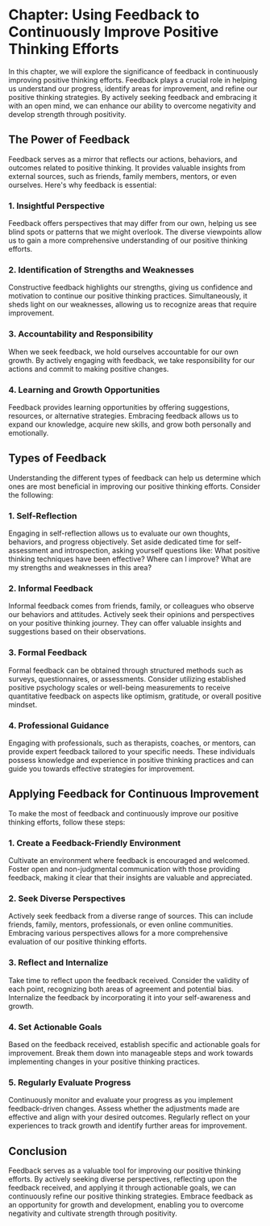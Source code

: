 Chapter: Using Feedback to Continuously Improve Positive Thinking Efforts
=========================================================================

In this chapter, we will explore the significance of feedback in continuously improving positive thinking efforts. Feedback plays a crucial role in helping us understand our progress, identify areas for improvement, and refine our positive thinking strategies. By actively seeking feedback and embracing it with an open mind, we can enhance our ability to overcome negativity and develop strength through positivity.

**The Power of Feedback**
-------------------------

Feedback serves as a mirror that reflects our actions, behaviors, and outcomes related to positive thinking. It provides valuable insights from external sources, such as friends, family members, mentors, or even ourselves. Here's why feedback is essential:

### 1. **Insightful Perspective**

Feedback offers perspectives that may differ from our own, helping us see blind spots or patterns that we might overlook. The diverse viewpoints allow us to gain a more comprehensive understanding of our positive thinking efforts.

### 2. **Identification of Strengths and Weaknesses**

Constructive feedback highlights our strengths, giving us confidence and motivation to continue our positive thinking practices. Simultaneously, it sheds light on our weaknesses, allowing us to recognize areas that require improvement.

### 3. **Accountability and Responsibility**

When we seek feedback, we hold ourselves accountable for our own growth. By actively engaging with feedback, we take responsibility for our actions and commit to making positive changes.

### 4. **Learning and Growth Opportunities**

Feedback provides learning opportunities by offering suggestions, resources, or alternative strategies. Embracing feedback allows us to expand our knowledge, acquire new skills, and grow both personally and emotionally.

**Types of Feedback**
---------------------

Understanding the different types of feedback can help us determine which ones are most beneficial in improving our positive thinking efforts. Consider the following:

### 1. **Self-Reflection**

Engaging in self-reflection allows us to evaluate our own thoughts, behaviors, and progress objectively. Set aside dedicated time for self-assessment and introspection, asking yourself questions like: What positive thinking techniques have been effective? Where can I improve? What are my strengths and weaknesses in this area?

### 2. **Informal Feedback**

Informal feedback comes from friends, family, or colleagues who observe our behaviors and attitudes. Actively seek their opinions and perspectives on your positive thinking journey. They can offer valuable insights and suggestions based on their observations.

### 3. **Formal Feedback**

Formal feedback can be obtained through structured methods such as surveys, questionnaires, or assessments. Consider utilizing established positive psychology scales or well-being measurements to receive quantitative feedback on aspects like optimism, gratitude, or overall positive mindset.

### 4. **Professional Guidance**

Engaging with professionals, such as therapists, coaches, or mentors, can provide expert feedback tailored to your specific needs. These individuals possess knowledge and experience in positive thinking practices and can guide you towards effective strategies for improvement.

**Applying Feedback for Continuous Improvement**
------------------------------------------------

To make the most of feedback and continuously improve our positive thinking efforts, follow these steps:

### 1. **Create a Feedback-Friendly Environment**

Cultivate an environment where feedback is encouraged and welcomed. Foster open and non-judgmental communication with those providing feedback, making it clear that their insights are valuable and appreciated.

### 2. **Seek Diverse Perspectives**

Actively seek feedback from a diverse range of sources. This can include friends, family, mentors, professionals, or even online communities. Embracing various perspectives allows for a more comprehensive evaluation of our positive thinking efforts.

### 3. **Reflect and Internalize**

Take time to reflect upon the feedback received. Consider the validity of each point, recognizing both areas of agreement and potential bias. Internalize the feedback by incorporating it into your self-awareness and growth.

### 4. **Set Actionable Goals**

Based on the feedback received, establish specific and actionable goals for improvement. Break them down into manageable steps and work towards implementing changes in your positive thinking practices.

### 5. **Regularly Evaluate Progress**

Continuously monitor and evaluate your progress as you implement feedback-driven changes. Assess whether the adjustments made are effective and align with your desired outcomes. Regularly reflect on your experiences to track growth and identify further areas for improvement.

**Conclusion**
--------------

Feedback serves as a valuable tool for improving our positive thinking efforts. By actively seeking diverse perspectives, reflecting upon the feedback received, and applying it through actionable goals, we can continuously refine our positive thinking strategies. Embrace feedback as an opportunity for growth and development, enabling you to overcome negativity and cultivate strength through positivity.
